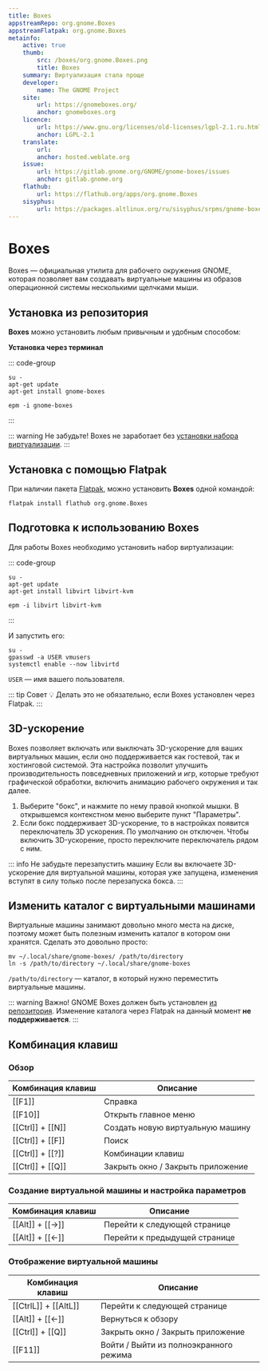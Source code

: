 ```yaml
---
title: Boxes
appstreamRepo: org.gnome.Boxes
appstreamFlatpak: org.gnome.Boxes
metainfo:
    active: true
    thumb:
        src: /boxes/org.gnome.Boxes.png
        title: Boxes
    summary: Виртуализация стала проще
    developer: 
        name: The GNOME Project
    site:
        url: https://gnomeboxes.org/
        anchor: gnomeboxes.org
    licence:
        url: https://www.gnu.org/licenses/old-licenses/lgpl-2.1.ru.html#SEC1
        anchor: LGPL-2.1
    translate:
        url: 
        anchor: hosted.weblate.org
    issue: 
        url: https://gitlab.gnome.org/GNOME/gnome-boxes/issues
        anchor: gitlab.gnome.org
    flathub:
        url: https://flathub.org/apps/org.gnome.Boxes
    sisyphus:
        url: https://packages.altlinux.org/ru/sisyphus/srpms/gnome-boxes/
---
```


# Boxes

Boxes — официальная утилита для рабочего окружения GNOME, которая позволяет вам создавать виртуальные машины из образов операционной системы несколькими щелчками мыши.

## Установка из репозитория

**Boxes** можно установить любым привычным и удобным способом:

<!--@include: ./parts/install/software-repo.md-->

**Установка через терминал**

::: code-group

```shell[apt-get]
su -
apt-get update
apt-get install gnome-boxes
```         
```shell[epm]
epm -i gnome-boxes
```
:::

::: warning Не забудьте!
Boxes не заработает без [установки набора виртуализации](./boxes#подготовка-к-использованию-boxes).
:::

## Установка c помощью Flatpak

При наличии пакета [Flatpak](/flatpak), можно установить **Boxes** одной командой:

```shell
flatpak install flathub org.gnome.Boxes
```

<!--@include: ./parts/install/software-flatpak.md-->

## Подготовка к использованию Boxes

Для работы Boxes необходимо установить набор виртуализации:

::: code-group

```shell[apt-get]
su -
apt-get update
apt-get install libvirt libvirt-kvm
```
```shell[epm]
epm -i libvirt libvirt-kvm
```

:::

И запустить его:
```shell
su -
gpasswd -a USER vmusers
systemctl enable --now libvirtd
```

`USER` — имя вашего пользователя.

::: tip Совет :bulb:
Делать это не обязательно, если Boxes установлен через Flatpak.
:::

## 3D-ускорение

Boxes позволяет включать или выключать 3D-ускорение для ваших виртуальных машин, если оно поддерживается как гостевой, так и хостинговой системой. Эта настройка позволит улучшить производительность повседневных приложений и игр, которые требуют графической обработки, включить анимацию рабочего окружения и так далее. 

1. Выберите "бокс", и нажмите по нему правой кнопкой мышки. В открывшемся контекстном меню выберите пункт "Параметры".
2. Если бокс поддерживает 3D-ускорение, то в настройках появится переключатель 3D ускорения. По умолчанию он отключен. Чтобы включить 3D-ускорение, просто переключите переключатель рядом с ним.

::: info Не забудьте перезапустить машину
Если вы включаете 3D-ускорение для виртуальной машины, которая уже запущена, изменения вступят в силу только после перезапуска бокса.
:::

## Изменить каталог с виртуальными машинами

Виртуальные машины занимают довольно много места на диске, поэтому может быть полезным изменить каталог в котором они хранятся. Сделать это довольно просто:

```shell
mv ~/.local/share/gnome-boxes/ /path/to/directory
ln -s /path/to/directory ~/.local/share/gnome-boxes
```

`/path/to/directory` — каталог, в который нужно переместить виртуальные машины.

::: warning Важно!
GNOME Boxes должен быть установлен [из репозитория](./boxes#установка-из-репозитория). Изменение каталога через Flatpak на данный момент **не поддерживается**.
:::

## Комбинация клавиш

### Обзор 

| Комбинация клавиш |      Описание      | 
| ----------------- | ------------------ |
| [[F1]] | Справка |
| [[F10]] | Открыть главное меню |
| [[Ctrl]] + [[N]] | Создать новую виртуальную машину |
| [[Ctrl]] + [[F]] | Поиск |
| [[Ctrl]] + [[?]] | Комбинации клавиш |
| [[Ctrl]] + [[Q]] | Закрыть окно / Закрыть приложение |

### Создание виртуальной машины и настройка параметров

| Комбинация клавиш |      Описание      | 
| ----------------- | ------------------ |
| [[Alt]] + [[→]] | Перейти к следующей странице |
| [[Alt]] + [[←]] | Перейти к предыдущей странице |

### Отображение виртуальной машины

| Комбинация клавиш |      Описание      | 
| ----------------- | ------------------ |
| [[CtrlL]] + [[AltL]] | Перейти к следующей странице |
| [[Alt]] + [[←]] | Вернуться к обзору |
| [[Ctrl]] + [[Q]] | Закрыть окно / Закрыть приложение |
| [[F11]] | Войти / Выйти из полноэкранного режима |